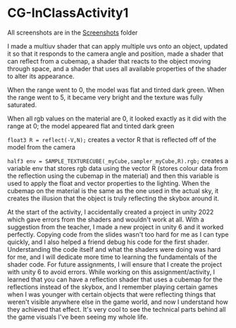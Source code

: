 # CG-InClassActivity1

All screenshots are in the [Screenshots](https://github.com/absoluteAngelic/CG-InClassActivity1/Screenshots) folder

I made a multiuv shader that can apply multiple uvs onto an object, updated it so that it responds to the camera angle and position, made a shader that can reflect from a cubemap, a shader that reacts to the object moving through space, and a shader that uses all available properties of the shader to alter its appearance.

When the range went to 0, the model was flat and tinted dark green. When the range went to 5, it became very bright and the texture was fully saturated.

When all rgb values on the material are 0, it looked exactly as it did with the range at 0; the model appeared flat and tinted dark green

`float3 R = reflect(-V,N);` creates a vector R that is reflected off of the model from the camera

`half3 env = SAMPLE_TEXTURECUBE(_myCube,sampler_myCube,R).rgb;` creates a variable env that stores rgb data using the vector R (stores colour data from the reflection using the cubemap in the material) and then this variable is used to apply the float and vector properties to the lighting. When the cubemap on the material is the same as the one used in the actual sky, it creates the illusion that the object is truly reflecting the skybox around it.

At the start of the activity, I accidentally created a project in unity 2022 which gave errors from the shaders and wouldn't work at all. With a suggestion from the teacher, I made a new project in unity 6 and it worked perfectly. Copying code from the slides wasn't too hard for me as I can type quickly, and I also helped a friend debug his code for the first shader. Understanding the code itself and what the shaders were doing was hard for me, and I will dedicate more time to learning the fundamentals of the shader code. For future assignments, I will ensure that I create the project with unity 6 to avoid errors. While working on this assignment/activity, I learned that you can have a reflection shader that uses a cubemap for the reflections instead of the skybox, and I remember playing certain games when I was younger with certain objects that were reflecting things that weren't visible anywhere else in the game world, and now I understand how they achieved that effect. It's very cool to see the technical parts behind all the game visuals I've been seeing my whole life.
